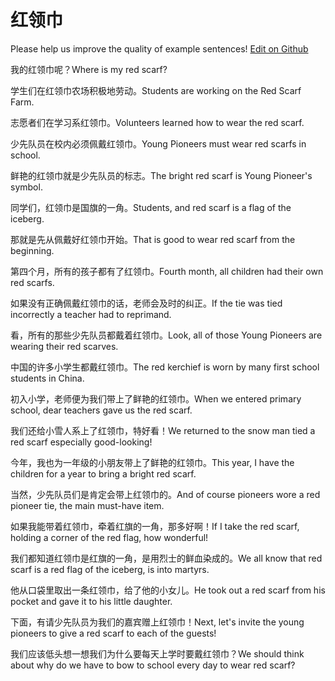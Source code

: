 # 红领巾

Please help us improve the quality of example sentences! [Edit on Github](https://github.com/jiyushe/jiyu-example-sentence-source/blob/main/chinese/honglingjin.md)

<p><span class="chinese">我的红领巾呢？</span><span class="english">Where is my red scarf?</span></p>

<p><span class="chinese">学生们在红领巾农场积极地劳动。</span><span class="english">Students are working on the Red Scarf Farm.</span></p>

<p><span class="chinese">志愿者们在学习系红领巾。</span><span class="english">Volunteers learned how to wear the red scarf.</span></p>

<p><span class="chinese">少先队员在校内必须佩戴红领巾。</span><span class="english">Young Pioneers must wear red scarfs in school.</span></p>

<p><span class="chinese">鲜艳的红领巾就是少先队员的标志。</span><span class="english">The bright red scarf is Young Pioneer's symbol.</span></p>

<p><span class="chinese">同学们，红领巾是国旗的一角。</span><span class="english">Students, and red scarf is a flag of the iceberg.</span></p>

<p><span class="chinese">那就是先从佩戴好红领巾开始。</span><span class="english">That is good to wear red scarf from the beginning.</span></p>

<p><span class="chinese">第四个月，所有的孩子都有了红领巾。</span><span class="english">Fourth month, all children had their own red scarfs.</span></p>

<p><span class="chinese">如果没有正确佩戴红领巾的话，老师会及时的纠正。</span><span class="english">If the tie was tied incorrectly a teacher had to reprimand.</span></p>

<p><span class="chinese">看，所有的那些少先队员都戴着红领巾。</span><span class="english">Look, all of those Young Pioneers are wearing their red scarves.</span></p>

<p><span class="chinese">中国的许多小学生都戴红领巾。</span><span class="english">The red kerchief is worn by many first school students in China.</span></p>

<p><span class="chinese">初入小学，老师便为我们带上了鲜艳的红领巾。</span><span class="english">When we entered primary school, dear teachers gave us the red scarf.</span></p>

<p><span class="chinese">我们还给小雪人系上了红领巾，特好看！</span><span class="english">We returned to the snow man tied a red scarf especially good-looking!</span></p>

<p><span class="chinese">今年，我也为一年级的小朋友带上了鲜艳的红领巾。</span><span class="english">This year, I have the children for a year to bring a bright red scarf.</span></p>

<p><span class="chinese">当然，少先队员们是肯定会带上红领巾的。</span><span class="english">And of course pioneers wore a red pioneer tie, the main must-have item.</span></p>

<p><span class="chinese">如果我能带着红领巾，牵着红旗的一角，那多好啊！</span><span class="english">If I take the red scarf, holding a corner of the red flag, how wonderful!</span></p>

<p><span class="chinese">我们都知道红领巾是红旗的一角，是用烈士的鲜血染成的。</span><span class="english">We all know that red scarf is a red flag of the iceberg, is into martyrs.</span></p>

<p><span class="chinese">他从口袋里取出一条红领巾，给了他的小女儿。</span><span class="english">He took out a red scarf from his pocket and gave it to his little daughter.</span></p>

<p><span class="chinese">下面，有请少先队员为我们的嘉宾赠上红领巾！</span><span class="english">Next, let's invite the young pioneers to give a red scarf to each of the guests!</span></p>

<p><span class="chinese">我们应该低头想一想我们为什么要每天上学时要戴红领巾？</span><span class="english">We should think about why do we have to bow to school every day to wear red scarf?</span></p>

